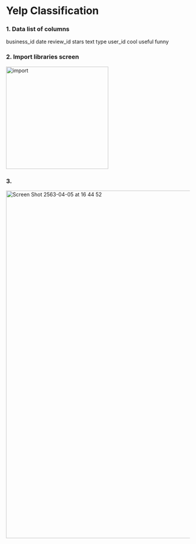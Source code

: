 # Yelp Classification

### 1. Data list of columns
   business_id
   date
   review_id
   stars
   text
   type
   user_id
   cool
   useful
   funny

### 2. Import libraries screen
<img width="280" alt="import" src="https://user-images.githubusercontent.com/39496126/78471547-436af100-775c-11ea-8d22-71ac46e46ce2.png">

### 3. 
<img width="951" alt="Screen Shot 2563-04-05 at 16 44 52" src="https://user-images.githubusercontent.com/39496126/78471638-00f5e400-775d-11ea-97fc-4c43337d643a.png">
